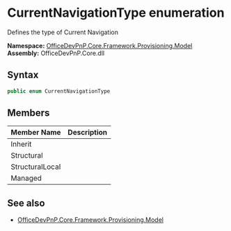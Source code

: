 # CurrentNavigationType  enumeration
Defines the type of Current Navigation  

**Namespace:** [OfficeDevPnP.Core.Framework.Provisioning.Model](OfficeDevPnP.Core.Framework.Provisioning.Model.md)  
**Assembly:** OfficeDevPnP.Core.dll  
## Syntax
```C#
public enum CurrentNavigationType
```
## Members
|**Member Name**|**Description**|
|:-----|:-----|
| Inherit | 
| Structural | 
| StructuralLocal | 
| Managed | 

## See also
- [OfficeDevPnP.Core.Framework.Provisioning.Model](OfficeDevPnP.Core.Framework.Provisioning.Model.md)
